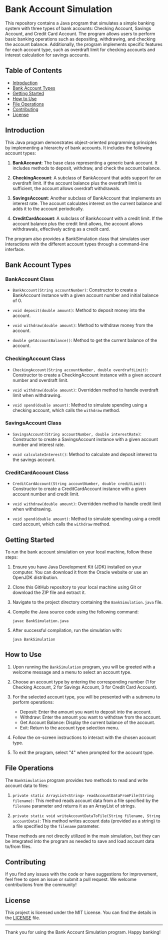# Bank Account Simulation

This repository contains a Java program that simulates a simple banking system with three types of bank accounts: Checking Account, Savings Account, and Credit Card Account. The program allows users to perform basic banking operations such as depositing, withdrawing, and checking the account balance. Additionally, the program implements specific features for each account type, such as overdraft limit for checking accounts and interest calculation for savings accounts.

## Table of Contents

- [Introduction](#introduction)
- [Bank Account Types](#bank-account-types)
- [Getting Started](#getting-started)
- [How to Use](#how-to-use)
- [File Operations](#file-operations)
- [Contributing](#contributing)
- [License](#license)

## Introduction

This Java program demonstrates object-oriented programming principles by implementing a hierarchy of bank accounts. It includes the following account types:

1. **BankAccount**: The base class representing a generic bank account. It includes methods to deposit, withdraw, and check the account balance.

2. **CheckingAccount**: A subclass of BankAccount that adds support for an overdraft limit. If the account balance plus the overdraft limit is sufficient, the account allows overdraft withdrawals.

3. **SavingsAccount**: Another subclass of BankAccount that implements an interest rate. The account calculates interest on the current balance and adds it to the account periodically.

4. **CreditCardAccount**: A subclass of BankAccount with a credit limit. If the account balance plus the credit limit allows, the account allows withdrawals, effectively acting as a credit card.

The program also provides a BankSimulation class that simulates user interactions with the different account types through a command-line interface.

## Bank Account Types

### BankAccount Class

- `BankAccount(String accountNumber)`: Constructor to create a BankAccount instance with a given account number and initial balance of 0.

- `void deposit(double amount)`: Method to deposit money into the account.

- `void withdraw(double amount)`: Method to withdraw money from the account.

- `double getAccountBalance()`: Method to get the current balance of the account.

### CheckingAccount Class

- `CheckingAccount(String accountNumber, double overdraftLimit)`: Constructor to create a CheckingAccount instance with a given account number and overdraft limit.

- `void withdraw(double amount)`: Overridden method to handle overdraft limit when withdrawing.

- `void spend(double amount)`: Method to simulate spending using a checking account, which calls the `withdraw` method.

### SavingsAccount Class

- `SavingsAccount(String accountNumber, double interestRate)`: Constructor to create a SavingsAccount instance with a given account number and interest rate.

- `void calculateInterest()`: Method to calculate and deposit interest to the savings account.

### CreditCardAccount Class

- `CreditCardAccount(String accountNumber, double creditLimit)`: Constructor to create a CreditCardAccount instance with a given account number and credit limit.

- `void withdraw(double amount)`: Overridden method to handle credit limit when withdrawing.

- `void spend(double amount)`: Method to simulate spending using a credit card account, which calls the `withdraw` method.

## Getting Started

To run the bank account simulation on your local machine, follow these steps:

1. Ensure you have Java Development Kit (JDK) installed on your computer. You can download it from the Oracle website or use an OpenJDK distribution.

2. Clone this GitHub repository to your local machine using Git or download the ZIP file and extract it.

3. Navigate to the project directory containing the `BankSimulation.java` file.

4. Compile the Java source code using the following command:

   ```
   javac BankSimulation.java
   ```

5. After successful compilation, run the simulation with:

   ```
   java BankSimulation
   ```

## How to Use

1. Upon running the `BankSimulation` program, you will be greeted with a welcome message and a menu to select an account type.

2. Choose an account type by entering the corresponding number (1 for Checking Account, 2 for Savings Account, 3 for Credit Card Account).

3. For the selected account type, you will be presented with a submenu to perform operations:

   - Deposit: Enter the amount you want to deposit into the account.
   - Withdraw: Enter the amount you want to withdraw from the account.
   - Get Account Balance: Display the current balance of the account.
   - Exit: Return to the account type selection menu.

4. Follow the on-screen instructions to interact with the chosen account type.

5. To exit the program, select "4" when prompted for the account type.

## File Operations

The `BankSimulation` program provides two methods to read and write account data to files:

1. `private static ArrayList<String> readAccountDataFromFile(String filename)`: This method reads account data from a file specified by the `filename` parameter and returns it as an ArrayList of strings.

2. `private static void writeAccountDataToFile(String filename, String accountData)`: This method writes account data (provided as a string) to a file specified by the `filename` parameter.

These methods are not directly utilized in the main simulation, but they can be integrated into the program as needed to save and load account data to/from files.

## Contributing

If you find any issues with the code or have suggestions for improvement, feel free to open an issue or submit a pull request. We welcome contributions from the community!

## License

This project is licensed under the MIT License. You can find the details in the [LICENSE](LICENSE) file.

---

Thank you for using the Bank Account Simulation program. Happy banking!
